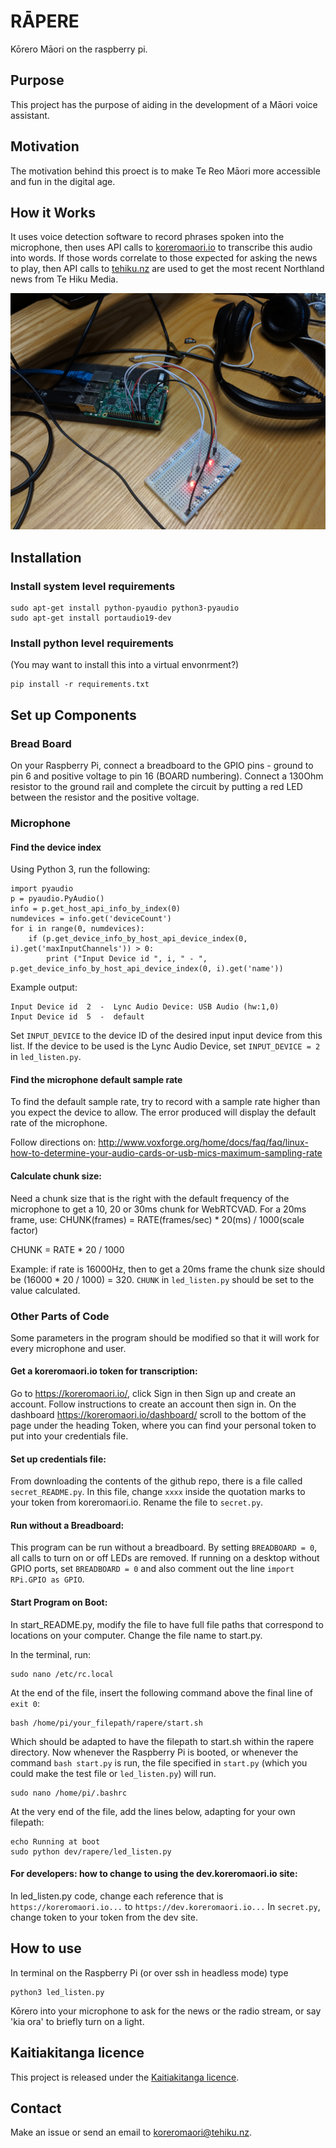 # RĀPERE

Kōrero Māori on the raspberry pi.

## Purpose
This project has the purpose of aiding in the development of a Māori voice assistant.

## Motivation
The motivation behind this proect is to make Te Reo Māori more accessible and fun in the digital age.


## How it Works
It uses voice detection software to record phrases spoken into the microphone, then uses API calls to [koreromaori.io](https://koreromaori.io/) to transcribe this audio into words. If those words correlate to those expected for asking the news to play, then API calls to [tehiku.nz](https://www.tehiku.nz) are used to get the most recent Northland news from Te Hiku Media.


![ Raspberry pi set up for talking to Kōrero Māori"](rapere.jpg?raw=true "Raspberry pi set up for talking to Kōrero Māori")


## Installation

### Install system level requirements
```
sudo apt-get install python-pyaudio python3-pyaudio
sudo apt-get install portaudio19-dev
```

### Install python level requirements
(You may want to install this into a virtual envonrment?)
```
pip install -r requirements.txt
```

## Set up Components

### Bread Board
On your Raspberry Pi, connect a breadboard to the GPIO pins - ground to pin 6 and positive voltage to pin 16 (BOARD numbering).
Connect a 130Ohm resistor to the ground rail and complete the circuit by putting a red LED between the resistor and the positive voltage. 

### Microphone

#### Find the device index
Using Python 3, run the following:
```
import pyaudio
p = pyaudio.PyAudio()
info = p.get_host_api_info_by_index(0)
numdevices = info.get('deviceCount')
for i in range(0, numdevices):
    if (p.get_device_info_by_host_api_device_index(0, i).get('maxInputChannels')) > 0:
        print ("Input Device id ", i, " - ", p.get_device_info_by_host_api_device_index(0, i).get('name'))
```

Example output:
```
Input Device id  2  -  Lync Audio Device: USB Audio (hw:1,0)
Input Device id  5  -  default
```

Set `INPUT_DEVICE` to the device ID of the desired input input device from this list. If the device to be used is the Lync Audio Device, set `INPUT_DEVICE = 2` in `led_listen.py`.

#### Find the microphone default sample rate
To find the default sample rate, try to record with a sample rate higher than you expect the device to allow. The error produced will display the default rate of the microphone. 

Follow directions on:
http://www.voxforge.org/home/docs/faq/faq/linux-how-to-determine-your-audio-cards-or-usb-mics-maximum-sampling-rate

#### Calculate chunk size:
Need a chunk size that is the right with the default frequency of the microphone to get a 10, 20 or 30ms chunk for WebRTCVAD. For a 20ms frame, use:    CHUNK(frames) = RATE(frames/sec) * 20(ms) / 1000(scale factor)

CHUNK = RATE * 20 / 1000

Example: if rate is 16000Hz, then to get a 20ms frame the chunk size should be (16000 * 20 / 1000) = 320.  `CHUNK` in `led_listen.py` should be set to the value calculated.


### Other Parts of Code
Some parameters in the program should be modified so that it will work for every microphone and user.

#### Get a koreromaori.io token for transcription:
Go to https://koreromaori.io/, click Sign in then Sign up and create an account. Follow instructions to create an account then sign in. On the dashboard https://koreromaori.io/dashboard/ scroll to the bottom of the page under the heading Token, where you can find your personal token to put into your credentials file.

#### Set up credentials file:
From downloading the contents of the github repo, there is a file called `secret_README.py`. In this file, change `xxxx` inside the quotation marks to your token from koreromaori.io. Rename the file to `secret.py`.

#### Run without a Breadboard:
This program can be run without a breadboard. By setting `BREADBOARD = 0`, all calls to turn on or off LEDs are removed. If running on a desktop without GPIO ports, set `BREADBOARD = 0` and also comment out the line `import RPi.GPIO as GPIO`.


#### Start Program on Boot:
In start_README.py, modify the file to have full file paths that correspond to locations on your computer. Change the file name to start.py.

In the terminal, run:
```
sudo nano /etc/rc.local
```

At the end of the file, insert the following command above the final line of `exit 0`:
```
bash /home/pi/your_filepath/rapere/start.sh
```

Which should be adapted to have the filepath to start.sh within the rapere directory. Now whenever the Raspberry Pi is booted, or whenever the command `bash start.py` is run, the file specified in `start.py` (which you could make the test file or `led_listen.py`) will run.

```
sudo nano /home/pi/.bashrc
```

At the very end of the file, add the lines below, adapting for your own filepath:
```
echo Running at boot
sudo python dev/rapere/led_listen.py
```

#### For developers: how to change to using the dev.koreromaori.io site:
In led_listen.py code, change each reference that is `https://koreromaori.io...` to `https://dev.koreromaori.io...` In `secret.py`, change token to your token from the dev site.


## How to use
In terminal on the Raspberry Pi (or over ssh in headless mode) type 
```
python3 led_listen.py
```
Kōrero into your microphone to ask for the news or the radio stream, or say 'kia ora' to briefly turn on a light.

## Kaitiakitanga licence

This project is released under the [Kaitiakitanga licence](https://github.com/TeHikuMedia/Kaitiakitanga-License/blob/master/LICENSE.md).

## Contact

Make an issue or send an email to koreromaori@tehiku.nz.
